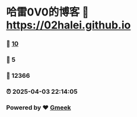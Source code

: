# 哈雷0V0的博客 :link: https://02halei.github.io 
### :page_facing_up: [10](https://02halei.github.io/tag.html) 
### :speech_balloon: 5 
### :hibiscus: 12366 
### :alarm_clock: 2025-04-03 22:14:05 
### Powered by :heart: [Gmeek](https://github.com/Meekdai/Gmeek)
